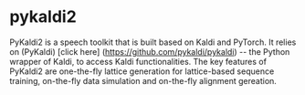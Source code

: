 # pykaldi2

PyKaldi2 is a speech toolkit that is built based on Kaldi and PyTorch. It relies on (PyKaldi) [click here] (https://github.com/pykaldi/pykaldi) -- the Python wrapper of Kaldi, to access Kaldi functionalities. The key features of PyKaldi2 are one-the-fly lattice generation for lattice-based sequence training, on-the-fly data simulation and on-the-fly alignment gereation. 


